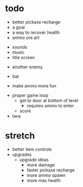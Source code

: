 # todo
+ better pickaxe recharge
+ a goal
+ a way to recover health
+ ammo ore art
- sounds
- music
- title screen
+ another enemy
- bat
+ make ammo more fun
- proper game loop
    - get to door at bottom of level
        - requires ammo to enter
    - score
- lava

# stretch
- better item controls
- upgrades
    - upgrade ideas
        - more damage
        - faster pickaxe recharge
        - more ammo spawn
        - more max health
